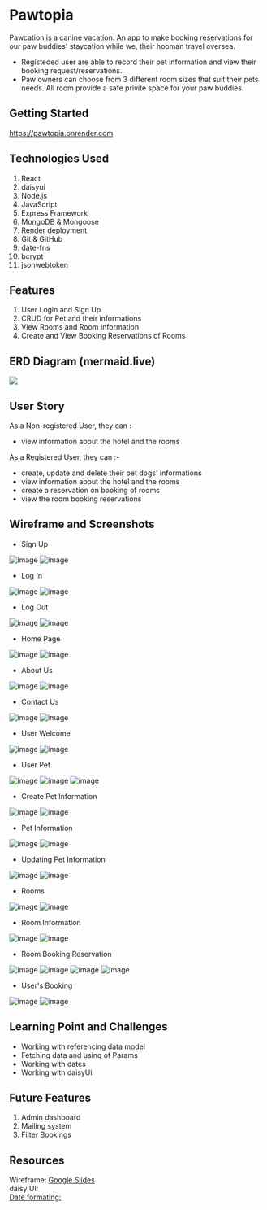 # Pawtopia

Pawcation is a canine vacation. An app to make booking reservations for our paw buddies' staycation while we, their hooman travel oversea. 

- Registeded user are able to record their pet information and view their booking request/reservations. 
- Paw owners can choose from 3 different room sizes that suit their pets needs. All room provide a safe privite space for your paw buddies. 


## Getting Started

https://pawtopia.onrender.com 


## Technologies Used

1. React
2. daisyui
3. Node.js
4. JavaScript 
5. Express Framework
6. MongoDB & Mongoose
7. Render deployment
8. Git & GitHub
9. date-fns
10. bcrypt
11. jsonwebtoken


## Features

1. User Login and Sign Up 
2. CRUD for Pet and their informations
3. View Rooms and Room Information
4. Create and View Booking Reservations of Rooms


## ERD Diagram (mermaid.live)

[![](https://mermaid.ink/img/pako:eNp9k81ugzAMx18lyrm8QI8d08RhbdWqNy4pcVsGSZATNG3Au88BilpIlwNC_jl_f8RueGYk8DUHjHNxRaFSzegM340xRa6vrDNR1DZsD46tWUpXtBO5til_dmvbKDINOxij_vXr5Vp2soBBvx6MYsGYqX5wbIZ_f6xDr6-FgoURlMjLhbUS1n4blGxBatI-mPJBSNfqTPGqm9GwrcdGdfdc7sU9pLM7f0HmkrjXstunrCaG1K0Zk8IBOw96RyfQxWQI43ctn-GkW4GbyY6FIXUCCztL3_d52UkSSZS4wgnLEAvqk_0DtAQMkQ0CyFnofl6WsX1jXgb3MFwdgWP-u3w2D_aYZ-ErbzfIikS_ZrvaBeFeZAXlmOiLmcoaFoivuAKkqZO0Xn15KXc3oJy5H2hJj-CHuSM_UTtz_NEZX19EaWHF68o_8riRkxVk7gx-Dgvb7233B9zVLNc?type=png)](https://mermaid.live/edit#pako:eNp9k81ugzAMx18lyrm8QI8d08RhbdWqNy4pcVsGSZATNG3Au88BilpIlwNC_jl_f8RueGYk8DUHjHNxRaFSzegM340xRa6vrDNR1DZsD46tWUpXtBO5til_dmvbKDINOxij_vXr5Vp2soBBvx6MYsGYqX5wbIZ_f6xDr6-FgoURlMjLhbUS1n4blGxBatI-mPJBSNfqTPGqm9GwrcdGdfdc7sU9pLM7f0HmkrjXstunrCaG1K0Zk8IBOw96RyfQxWQI43ctn-GkW4GbyY6FIXUCCztL3_d52UkSSZS4wgnLEAvqk_0DtAQMkQ0CyFnofl6WsX1jXgb3MFwdgWP-u3w2D_aYZ-ErbzfIikS_ZrvaBeFeZAXlmOiLmcoaFoivuAKkqZO0Xn15KXc3oJy5H2hJj-CHuSM_UTtz_NEZX19EaWHF68o_8riRkxVk7gx-Dgvb7233B9zVLNc)


## User Story

As a Non-registered User, they can :-  
- view information about the hotel and the rooms  

As a Registered User, they can :- 
- create, update and delete their pet dogs' informations 
- view information about the hotel and the rooms 
- create a reservation on booking of rooms  
- view the room booking reservations


## Wireframe and Screenshots 

- Sign Up 

![image](https://user-images.githubusercontent.com/122252464/234738118-d324c87a-9891-466e-b6d1-08fc9a73b73f.png)
![image](https://user-images.githubusercontent.com/122252464/234738408-29815348-691d-4264-933e-817b9ca5fbd8.png)


- Log In

![image](https://user-images.githubusercontent.com/122252464/234738037-763e4bfe-e0f4-4ac9-9a37-159ec605a7fa.png)
![image](https://user-images.githubusercontent.com/122252464/234738363-29af256c-0fb2-4a5e-941e-079a43cbe025.png)

- Log Out

![image](https://user-images.githubusercontent.com/122252464/234738286-d5229b48-4dcb-46e6-a7e6-41a591dddd90.png)
![image](https://user-images.githubusercontent.com/122252464/234738854-3d2c08c3-17b1-47f1-b3be-54b458a93e21.png)

- Home Page

![image](https://user-images.githubusercontent.com/122252464/234738553-e54444f0-7968-43c9-9bcd-6b86e2764e71.png)
![image](https://user-images.githubusercontent.com/122252464/234738627-50bd7028-8831-4bb2-b625-5ea0bda4c00e.png)

- About Us

![image](https://user-images.githubusercontent.com/122252464/234738677-5767343e-67b1-4754-b649-413266e1e47e.png)
![image](https://user-images.githubusercontent.com/122252464/234738498-044d23fe-a055-414d-9856-744958a7dbd8.png)

- Contact Us 

![image](https://user-images.githubusercontent.com/122252464/234736869-2c78a98b-7f5a-46b1-b79a-2b3724eaf896.png)
![image](https://user-images.githubusercontent.com/122252464/234736907-ca441db1-0086-4796-88ac-88e9bdf3c11b.png)

- User Welcome 

![image](https://user-images.githubusercontent.com/122252464/234740334-62b5539e-850b-4315-b1f5-15b912033cad.png)
![image](https://user-images.githubusercontent.com/122252464/234739138-ce7d67bb-e272-49da-beb5-9ae814709526.png)

- User Pet 

![image](https://user-images.githubusercontent.com/122252464/234738964-c4a9d614-0bba-4a76-9c19-d7088517256f.png)
![image](https://user-images.githubusercontent.com/122252464/234739263-8f9b3242-8c71-4dae-89d8-629b4c9a6d3c.png)
![image](https://user-images.githubusercontent.com/122252464/234739946-a4557796-1ca7-43c9-b0ad-3c317abbb0cd.png)

- Create Pet Information 

![image](https://user-images.githubusercontent.com/122252464/234739010-fb48bbc5-896a-417f-847a-f6c597921905.png)
![image](https://user-images.githubusercontent.com/122252464/234739770-673bee4f-d46a-40f2-8c46-dd1f9454d226.png)

- Pet Information 

![image](https://user-images.githubusercontent.com/122252464/234740096-de765e58-217e-4640-941d-ea35637b09a6.png)
![image](https://user-images.githubusercontent.com/122252464/234740122-7c04a07b-96e4-4dda-87aa-00050ab7c4b8.png)

- Updating Pet Information

![image](https://user-images.githubusercontent.com/122252464/234740224-ba89e892-bcc5-4345-a5c9-4f1a6d3d13b8.png)
![image](https://user-images.githubusercontent.com/122252464/234740179-73f844ca-6a9c-4e6c-9aec-a96a1b24d7ec.png)

- Rooms 

![image](https://user-images.githubusercontent.com/122252464/234736646-4a486fdc-7b52-4508-8601-f728df928207.png)
![image](https://user-images.githubusercontent.com/122252464/234736742-c6e30a22-d714-4303-90ee-48937d4a59fb.png)

- Room Information

![image](https://user-images.githubusercontent.com/122252464/234737909-05502eb6-fda4-4f83-975d-a11912d2a6a7.png)
![image](https://user-images.githubusercontent.com/122252464/234737045-876cc9b1-c209-44a8-909b-8b8965eb4608.png)

- Room Booking Reservation  

![image](https://user-images.githubusercontent.com/122252464/234736979-3d726ec2-0087-477b-9014-55842b3654d3.png)
![image](https://user-images.githubusercontent.com/122252464/234737248-bba375b2-72e1-4a50-a79f-2bd37d50c4ca.png)
![image](https://user-images.githubusercontent.com/122252464/234737309-14883006-600f-4062-8a2f-3856a2fe0489.png)
![image](https://user-images.githubusercontent.com/122252464/234737551-e109f312-df3b-443f-a365-00831c63f071.png)

- User's Booking 

![image](https://user-images.githubusercontent.com/122252464/234737775-1f28e3ad-0b89-416a-b803-e39a9343fc9c.png)
![image](https://user-images.githubusercontent.com/122252464/234737706-ebdc165c-eca2-481a-ac33-e2c498cc4984.png)


## Learning Point and Challenges

- Working with referencing data model 
- Fetching data and using of Params 
- Working with dates
- Working with daisyUi


## Future Features 

1. Admin dashboard
2. Mailing system 
3. Filter Bookings


## Resources
Wireframe: <a href="https://docs.google.com/presentation/d/1AcKpQyDoZZqyJrQi4rGSM_cjBEus7xHQtElyVP6fDjI/edit?usp=sharing">Google Slides</a> <br />
daisy UI: <a href="https://daisyui.com/components/"> <br />
Date formating: <a href="https://stackoverflow.com/questions/25159330/how-to-convert-an-iso-date-to-the-date-format-yyyy-mm-dd">
